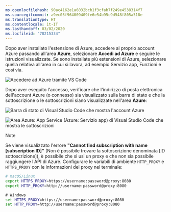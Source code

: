 ```yaml
---
ms.openlocfilehash: 90ac4162e1a6032bcb1f3cfab7f249e4538314f7
ms.sourcegitcommit: a9ec05f964009409fe6e54b95c9d548f805a518e
ms.translationtype: HT
ms.contentlocale: it-IT
ms.lasthandoff: 03/02/2020
ms.locfileid: "78215334"
---
```

Dopo aver installato l'estensione di Azure, accedere al proprio account Azure passando all'area **Azure**, selezionare **Accedi ad Azure** e seguire le istruzioni visualizzate. Se sono installate più estensioni di Azure, selezionare quella relativa all'area in cui si lavora, ad esempio Servizio app, Funzioni e così via.

![Accedere ad Azure tramite VS Code](../media/deploy-azure/sign-in-to-azure-through-visual-studio-code.png)

Dopo aver eseguito l'accesso, verificare che l'indirizzo di posta elettronica dell'account Azure (o connesso) sia visualizzato sulla barra di stato e che la sottoscrizione o le sottoscrizioni siano visualizzate nell'area **Azure**:

![Barra di stato di Visual Studio Code che mostra l'account Azure](../media/deploy-azure/azure-account-status-bar-in-visual-studio-code.png)

![Area Azure: App Service (Azure: Servizio app) di Visual Studio Code che mostra le sottoscrizioni](../media/deploy-azure/view-azure-subscription-in-visual-studio-code-app-service-explorer.png)

> [!NOTE]
> Se viene visualizzato l'errore **"Cannot find subscription with name [subscription ID]"** (Non è possibile trovare la sottoscrizione denominata [ID sottoscrizione]), è possibile che si usi un proxy e che non sia possibile raggiungere l'API di Azure. Configurare le variabili di ambiente `HTTP_PROXY` e `HTTPS_PROXY` con le informazioni del proxy nel terminale:
>
> ```bash
> # macOS/Linux
> export HTTPS_PROXY=https://username:password@proxy:8080
> export HTTP_PROXY=http://username:password@proxy:8080
> ```
>
> ```cmd
> # Windows
> set HTTPS_PROXY=https://username:password@proxy:8080
> set HTTP_PROXY=http://username:password@proxy:8080
> ```
